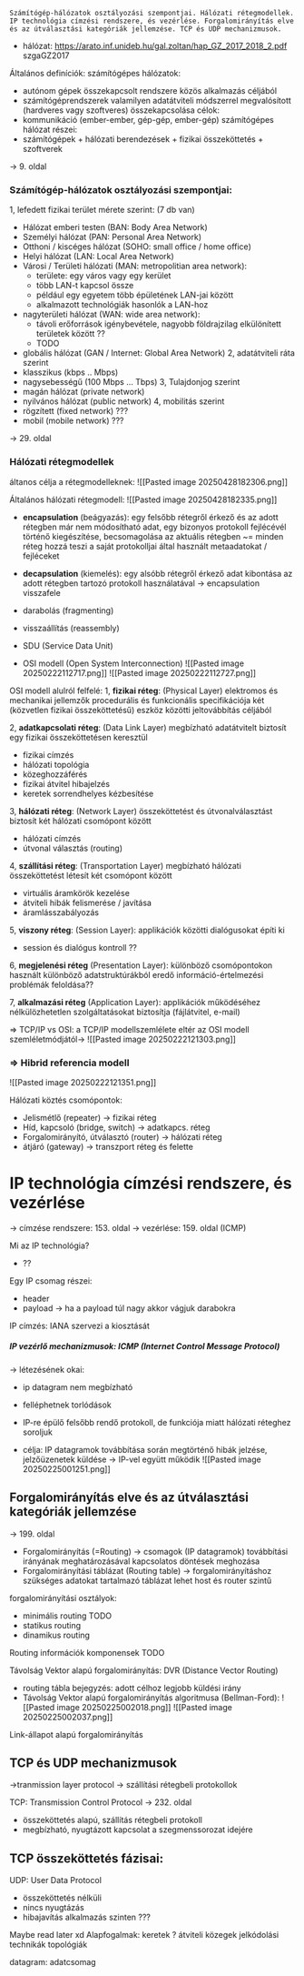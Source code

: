 ```
Számítógép-hálózatok osztályozási szempontjai. Hálózati rétegmodellek. IP technológia címzési rendszere, és vezérlése. Forgalomirányítás elve és az útválasztási kategóriák jellemzése. TCP és UDP mechanizmusok.
```


- hálózat: https://arato.inf.unideb.hu/gal.zoltan/hap_GZ_2017_2018_2.pdf szgaGZ2017

Általános definíciók:
számítógépes hálózatok:
- autónom gépek összekapcsolt rendszere közös alkalmazás céljából
- számítógéprendszerek valamilyen adatátviteli módszerrel megvalósított (hardveres vagy szoftveres) összekapcsolása
célok:
- kommunikáció (ember-ember, gép-gép, ember-gép)
számítógépes hálózat részei:
- számítógépek + hálózati berendezések + fizikai összeköttetés + szoftverek


-> 9. oldal
### Számítógép-hálózatok osztályozási szempontjai:
1, lefedett fizikai terület mérete szerint: (7 db van)
- Hálózat emberi testen (BAN: Body Area Network)
- Személyi hálózat (PAN: Personal Area Network)
- Otthoni / kiscéges hálózat (SOHO: small office / home office)
- Helyi hálózat (LAN: Local Area Network)
- Városi / Területi hálózati (MAN: metropolitian area network):
	- területe: egy város vagy egy kerület
	- több LAN-t kapcsol össze
	- például egy egyetem több épületének LAN-jai között
	- alkalmazott technológiák hasonlók a LAN-hoz
- nagyterületi hálózat (WAN: wide area network):
	- távoli erőforrások igénybevétele, nagyobb földrajzilag elkülönített területek között ??
	- TODO
- globális hálózat (GAN / Internet: Global Area Network)
2, adatátviteli ráta szerint
- klasszikus (kbps .. Mbps)
- nagysebességű (100 Mbps ... Tbps)
3, Tulajdonjog szerint
- magán hálózat (private network)
- nyilvános hálózat (public network)
4, mobilitás szerint
- rögzített (fixed network) ???
- mobil (mobile network) ???


-> 29. oldal
### Hálózati rétegmodellek
áltanos célja a rétegmodelleknek:
![[Pasted image 20250428182306.png]]

Általános hálózati rétegmodell:
![[Pasted image 20250428182335.png]]

- **encapsulation** (beágyazás): egy felsőbb rétegről érkező és az adott rétegben már nem módosítható adat, egy bizonyos protokoll fejlécévél történő kiegészítése, becsomagolása az aktuális rétegben ~= minden réteg hozzá teszi a saját protokolljai által használt metaadatokat / fejléceket
- **decapsulation** (kiemelés): egy alsóbb rétegről érkező adat kibontása az adott rétegben tartozó protokoll használatával -> encapsulation visszafele
- darabolás (fragmenting) 
- visszaállítás (reassembly)
- SDU (Service Data Unit)

- OSI modell (Open System Interconnection)
![[Pasted image 20250222112717.png]]
![[Pasted image 20250222112727.png]]

OSI modell alulról felfelé:
1, **fizikai réteg**: (Physical Layer) elektromos és mechanikai jellemzők procedurális és funkcionális specifikációja két (közvetlen fizikai összeköttetésű) eszköz közötti jeltovábbítás céljából

2, **adatkapcsolati réteg**: (Data Link Layer) megbízható adatátvitelt biztosít egy fizikai összeköttetésen keresztül
- fizikai címzés
- hálózati topológia
- közeghozzáférés
- fizikai átvitel hibajelzés
- keretek sorrendhelyes kézbesítése

3, **hálózati réteg**: (Network Layer) összeköttetést és útvonalválasztást biztosít két hálózati csomópont között
- hálózati címzés
- útvonal választás (routing)

4, **szállítási réteg**: (Transportation Layer) megbízható hálózati összeköttetést létesít két csomópont között
- virtuális áramkörök kezelése
- átviteli hibák felismerése / javítása
- áramlásszabályozás

5, **viszony réteg**: (Session Layer): applikációk közötti dialógusokat építi ki
- session és dialógus kontroll ??

6, **megjelenési réteg** (Presentation Layer): különböző csomópontokon használt különböző adatstruktúrákból eredő információ-értelmezési problémák feloldása??

7, **alkalmazási réteg** (Application Layer): applikációk működéséhez nélkülözhetetlen szolgáltatásokat biztosítja (fájlátvitel, e-mail)

 => TCP/IP vs OSI: a TCP/IP modellszemlélete eltér az OSI modell szemléletmódjától->
 ![[Pasted image 20250222121303.png]]
### => Hibrid referencia modell
![[Pasted image 20250222121351.png]]

Hálózati köztés csomópontok: 
- Jelismétlő (repeater) -> fizikai réteg
- Híd, kapcsoló (bridge, switch) -> adatkapcs. réteg
- Forgalomirányító, útválasztó (router) -> hálózati réteg
- átjáró (gateway) -> transzport réteg és felette
# IP technológia címzési rendszere, és vezérlése
-> címzése rendszere: 153. oldal
-> vezérlése: 159. oldal (ICMP)

Mi az IP technológia?
- ??

Egy IP csomag részei:
- header
- payload -> ha a payload túl nagy akkor vágjuk darabokra

IP címzés:
IANA szervezi a kiosztását

##### IP vezérlő mechanizmusok: ICMP (Internet Control Message Protocol)
-> létezésének okai:
- ip datagram nem megbízható
- felléphetnek torlódások
 
- IP-re épülő felsőbb rendő protokoll, de funkciója miatt hálózati réteghez soroljuk
- célja: IP datagramok továbbítása során megtörténő hibák jelzése, jelzőüzenetek küldése
-> IP-vel együtt működik
![[Pasted image 20250225001251.png]]


## Forgalomirányítás elve és az útválasztási kategóriák jellemzése
-> 199. oldal
- Forgalomirányítás (=Routing) -> csomagok (IP datagramok) továbbítási irányának meghatározásával kapcsolatos döntések meghozása
- Forgalomirányítási táblázat (Routing table) -> forgalomirányításhoz szükséges adatokat tartalmazó táblázat
lehet host és router szintű

forgalomirányítási osztályok:
- minimális routing TODO
- statikus routing
- dinamikus routing

Routing információk komponensek TODO

Távolság Vektor alapú forgalomirányítás: DVR (Distance Vector Routing)
- routing tábla bejegyzés: adott célhoz legjobb küldési irány
- Távolság Vektor alapú forgalomirányítás algoritmusa (Bellman-Ford):
![[Pasted image 20250225002018.png]]
![[Pasted image 20250225002037.png]]

Link-állapot alapú forgalomirányítás

## TCP és UDP mechanizmusok
->tranmission layer protocol -> szállítási rétegbeli protokollok

TCP: Transmission Control Protocol
-> 232. oldal
- összeköttetés alapú, szállítás rétegbeli protokoll
- megbízható, nyugtázott kapcsolat a szegmenssorozat idejére


TCP összeköttetés fázisai: 
- 


UDP: User Data Protocol
- összeköttetés nélküli
- nincs nyugtázás
- hibajavítás alkalmazás szinten ???










Maybe read later xd Alapfogalmak:
keretek ?
átviteli közegek
jelkódolási technikák
topológiák

datagram: adatcsomag
